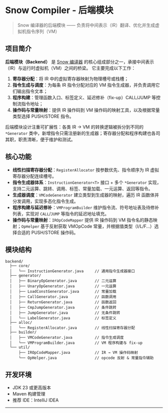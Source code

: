 # Snow Compiler - 后端模块

> Snow 编译器的后端模块 —— 负责将中间表示（IR）翻译、优化并生成虚拟机指令序列（VM）

## 项目简介

**后端模块（Backend）** 是 [Snow 编译器]() 的核心组成部分之一，承接中间表示（IR）与运行时虚拟机（VM）之间的桥梁。
它主要完成以下工作：

1. **寄存器分配**：将 IR 中的虚拟寄存器映射为物理槽号或栈槽；
2. **指令生成与调度**：为每条 IR 指令分配对应的 VM 指令生成器，并负责调用它们输出指令文本；
3. **程序构建**：管理函数入口、标签定义、延迟修补（fix-up）CALL/JUMP 等控制流指令地址；
4. **操作码与常量映射**：提供 IR 操作码到 VM 操作码的映射工具，以及根据常量类型选择 PUSH/STORE 指令。

后端模块设计注重可扩展性：各类 IR → VM 的转换逻辑被拆分到不同的 `*Generator` 类中，新增指令只需注册新的生成器；寄存器分配和程序构建也各司其职，职责清晰，便于维护和测试。

## 核心功能

* **线性扫描寄存器分配**：`RegisterAllocator` 按参数优先、指令顺序为 IR 虚拟寄存器分配连续槽号。
* **指令生成器体系**：`InstructionGenerator<T>` 接口 + 多个 `*Generator` 实现，支持二元运算、跳转、调用、标签、常量加载、一元运算、返回等指令。
* **生成器调度**：`VMCodeGenerator` 建立类型到生成器的映射，遍历 IR 函数体并分发调用，实现多态化指令生成。
* **程序构建与延迟修补**：`VMProgramBuilder` 维护指令流、符号地址表及待修补列表，实现对 `CALL`/`JUMP` 等指令的延迟地址填充。
* **操作码与常量映射**：`IROpCodeMapper` 提供 IR 操作码到 VM 指令名的静态映射；`OpHelper` 基于反射获取 VMOpCode 常量，并根据值类型（I/L/F…）选择合适的 PUSH/STORE 操作码。

## 模块结构

```
backend/
  ├── core/
  │   └── InstructionGenerator.java     // 通用指令生成器接口
  ├── generator/
  │   ├── BinaryOpGenerator.java        // 二元运算
  │   ├── UnaryOpGenerator.java         // 一元运算
  │   ├── LoadConstGenerator.java       // 常量加载
  │   ├── CallGenerator.java            // 函数调用
  │   ├── ReturnGenerator.java          // 函数返回
  │   ├── CmpJumpGenerator.java         // 条件跳转
  │   ├── JumpGenerator.java            // 无条件跳转
  │   └── LabelGenerator.java           // 标签定义
  ├── alloc/
  │   └── RegisterAllocator.java        // 线性扫描寄存器分配
  ├── builder/
  │   ├── VMCodeGenerator.java          // 指令生成调度
  │   └── VMProgramBuilder.java         // VM 程序构建与 fix-up
  └── util/
      ├── IROpCodeMapper.java           // IR → VM 操作码映射
      └── OpHelper.java                 // opcode 反射 & 常量指令辅助
```

## 开发环境

* JDK 23 或更高版本
* Maven 构建管理
* 推荐 IDE：IntelliJ IDEA

---

